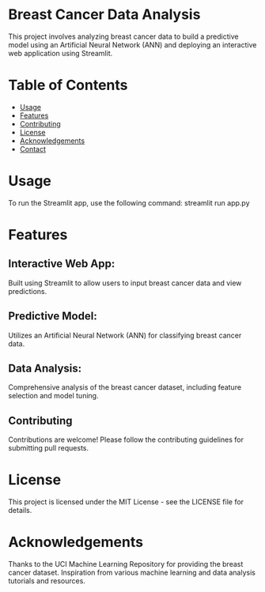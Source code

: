 # Breast Cancer Data Analysis

This project involves analyzing breast cancer data to build a predictive model using an Artificial Neural Network (ANN) and deploying an interactive web application using Streamlit.

# Table of Contents
- [Usage](#usage)
- [Features](#features)
- [Contributing](#contributing)
- [License](#license)
- [Acknowledgements](#acknowledgements)
- [Contact](#contact)

# Usage
To run the Streamlit app, use the following command: 
streamlit run app.py

# Features
## Interactive Web App:
Built using Streamlit to allow users to input breast cancer data and view predictions.
## Predictive Model:
Utilizes an Artificial Neural Network (ANN) for classifying breast cancer data.
## Data Analysis: 
Comprehensive analysis of the breast cancer dataset, including feature selection and model tuning.
## Contributing
Contributions are welcome! Please follow the contributing guidelines for submitting pull requests.

# License
This project is licensed under the MIT License - see the LICENSE file for details.

# Acknowledgements
Thanks to the UCI Machine Learning Repository for providing the breast cancer dataset.
Inspiration from various machine learning and data analysis tutorials and resources.
